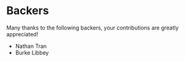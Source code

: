 # Backers

Many thanks to the following backers, your contributions are greatly appreciated!

- Nathan Tran
- Burke Libbey
